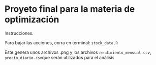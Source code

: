 # Proyeto final para la materia de optimización
Instrucciones.

Para bajar las acciones, corra en terminal:
`stock_data.R`

Este genera unos archivos .png y los archivos `rendimiento_mensual.csv`, `precio_diario.csv`que serán utilizados para el análisis

